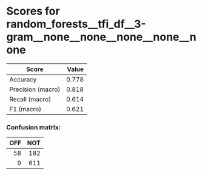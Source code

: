 # Scores for random_forests__tfi_df__3-gram__none__none__none__none__none
|      Score      |Value|
|-----------------|----:|
|Accuracy         |0.778|
|Precision (macro)|0.818|
|Recall (macro)   |0.614|
|F1 (macro)       |0.621|

### Confusion matrix:
|OFF|NOT|
|--:|--:|
| 58|182|
|  9|611|
